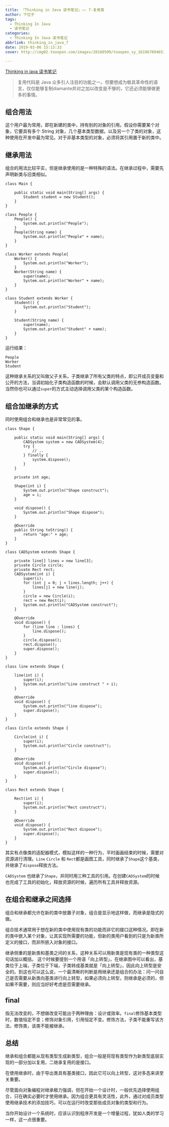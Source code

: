```yaml
---
title: 『Thinking in Java 读书笔记』—— 7-复用类
author: 下位子
tags:
  - Thinking In Java
  - 读书笔记
categories:
  - Thinking In Java 读书笔记
abbrlink: thinking_in_java_7
date: 2019-03-06 15:13:33
cover: http://img02.tooopen.com/images/20160509/tooopen_sy_161967094653.jpg

---
```


[Thinking in java 读书笔记](http://xiaweizi.cn/categories/Thinking-In-Java-%E8%AF%BB%E4%B9%A6%E7%AC%94%E8%AE%B0/)

> 复用代码是 Java 众多引人注目的功能之一。但要想成为极具革命性的语言，仅仅能够复制diamante并对之加以改变是不够的，它还必须能够做更多的事情。

## 组合用法

这个用户最为常用，即在新建的类中，持有别的对象的引用。假设你需要某个对象，它要具有多个 String 对象，几个基本类型数据，以及另一个了类的对象，这种使用在开发中最为常见。对于非基本类型的对象，必须将其引用置于新的类中。

<!-- more -->

## 继承用法

组合的用法比较平实，但是继承使用的是一种特殊的语法。在继承过程中，需要先声明新类与旧类相似。

```
class Main {

    public static void main(String[] args) {
        Student student = new Student();
    }
}

class People {
    People() {
        System.out.println("People");
    }
    People(String name) {
        System.out.println("People" + name);
    }
}

class Worker extends People{
    Worker() {
        System.out.println("Worker");
    }
    Worker(String name) {
        super(name);
        System.out.println("Worker" + name);
    }
}

class Student extends Worker {
    Student() {
        System.out.println("Student");
    }

    Student(String name) {
        super(name);
        System.out.println("Student" + name);
    }
}
```

运行结果：

```
People
Worker
Student
```

这种继承关系的又叫做父子关系，子类继承了所有父类的特点，即公开成员变量和公开的方法，当调初始化子类构造函数的时候，会默认调用父类的无参构造函数。当然你也可以通过`super`的方式主动选择调用父类的某个构造函数。

## 组合加继承的方式

同时使用组合和继承也是非常常见的事。

```
class Shape {

    public static void main(String[] args) {
        CADSystem system = new CADSystem(4);
        try {
            // ..
        } finally {
            system.dispose();
        }
    }

    private int age;

    Shape(int i) {
        System.out.println("Shape construct");
        age = i;
    }

    void dispose() {
        System.out.println("Shape dispose");
    }

    @Override
    public String toString() {
        return "age:" + age;
    }
}

class CADSystem extends Shape {

    private line[] lines = new line[3];
    private Circle circle;
    private Rect rect;
    CADSystem(int i) {
        super(i);
        for (int j = 0; j < lines.length; j++) {
            lines[j] = new line(j);
        }
        circle = new Circle(i);
        rect = new Rect(i);
        System.out.println("CADSystem construct");
    }

    @Override
    void dispose() {
        for (line line : lines) {
            line.dispose();
        }
        circle.dispose();
        rect.dispose();
        super.dispose();
    }
}

class line extends Shape {

    line(int i) {
        super(i);
        System.out.println("Line construct " + i);
    }

    @Override
    void dispose() {
        System.out.println("line dispose");
        super.dispose();
    }
}

class Circle extends Shape {

    Circle(int i) {
        super(i);
        System.out.println("Circle construct");
    }

    @Override
    void dispose() {
        System.out.println("Circle dispose");
        super.dispose();
    }
}

class Rect extends Shape {

    Rect(int i) {
        super(i);
        System.out.println("Rect construct");
    }

    @Override
    void dispose() {
        System.out.println("Rect dispose");
        super.dispose();
    }
}
```

其实有点像类的适配器模式，模拟这样的一种行为，平时画画结束的时候，需要对资源进行清理。`Line` `Circle` 和 `Rect`都是画图工具，同时继承了`Shape`这个基类，并继承了`dispose`释放方法。

`CADSystem` 也继承了`Shape`，并同时用三种工具的引用。在创建`CADSystem`的时候也完成了工具的初始化，释放资源的时候，遍历所有工具并释放资源。

## 在组合和继承之间选择

组合和继承都允许在新的类中放置子对象，组合是显示地这样做，而继承是隐式的做。

组合技术通常用于想在新的类中使用现有类的功能而非它的接口这种情况。即在新的类中嵌入某个对象，让其实现所需要的功能，但新的类用户看到的只是为新类所定义的接口，而非所嵌入对象的接口。

继承侧重的是新类和基类之间的关系，这种关系可以用新类是现有类的一种类型这句话加以概括。
这个时候要提到一个用语「向上转型」，在继承图中可以看出，基类位于上端，子类位于下端，子类转成基类就是「向上转型」，因此向上转型是安全的。到这也可以这么说，一个最清晰的判断是用继承还是组合的办法：问一问自己是否需要从新类向基类进行向上转型，如果必须向上转型，则继承是必须的，但如果不需要，则应当好好考虑是否需要继承。

## final

指无法改变的，不想做改变可能出于两种理由：设计或效率。`final`修饰基本类型时，数值恒定不变；修饰对象引用，引用恒定不变。修饰方法，子类不能重写该方法，修饰类，该类不能被继承。


## 总结

继承和组合都能从现有类型生成新类型，组合一般是将现有类型作为新类型底层实现的一部分加以复用，二继承复用的是接口。

在使用继承时，由于导出类具有基类接口，因此它可以向上转型，这对多态来讲至关重要。

尽管面向对象编程对继承极力强调，但在开始一个设计时，一般优先选择使用组合，只在确实必要时才使用继承。因为组合更具有灵活性，此外，通过对成员类型使用继承技术的添加技巧，可以在运行时改变那些成员对象的类型和行为。

当你开始设计一个系统时，应该认识到程序开发是一个增量过程，犹如人类的学习一样，这一点很重要。
